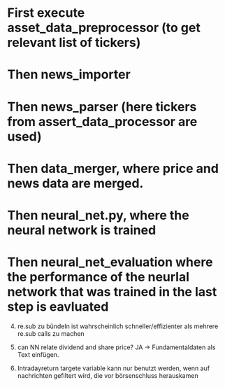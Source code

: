 # First execute asset_data_preprocessor (to get relevant list of tickers)
# Then news_importer
# Then news_parser (here tickers from assert_data_processor are used)
# Then data_merger, where price and news data are merged.
# Then neural_net.py, where the neural network is trained
# Then neural_net_evaluation where the performance of the neurlal network that was trained in the last step is eavluated

4. re.sub zu bündeln ist wahrscheinlich schneller/effizienter als mehrere re.sub calls zu machen

5. can NN relate dividend and share price? JA -> Fundamentaldaten als Text einfügen.

6. Intradayreturn targete variable kann nur benutzt werden, wenn auf nachrichten gefiltert wird, die vor börsenschluss herauskamen

